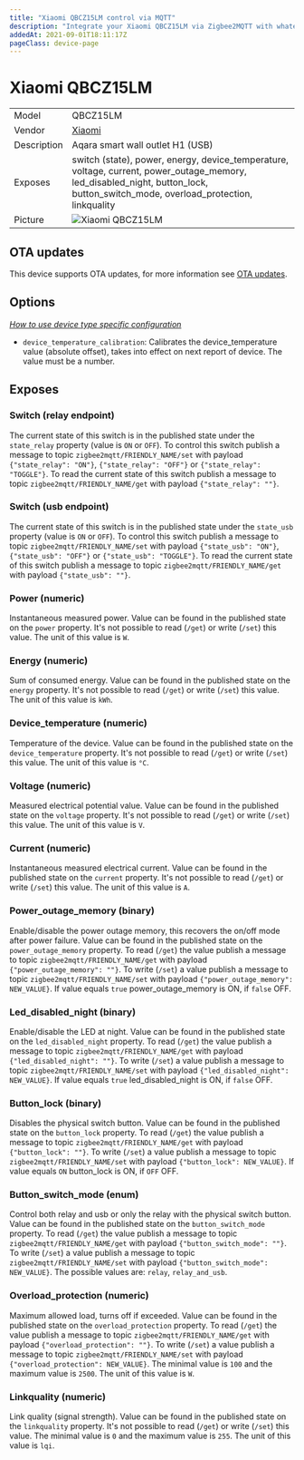 ```yaml
---
title: "Xiaomi QBCZ15LM control via MQTT"
description: "Integrate your Xiaomi QBCZ15LM via Zigbee2MQTT with whatever smart home infrastructure you are using without the vendor's bridge or gateway."
addedAt: 2021-09-01T18:11:17Z
pageClass: device-page
---
```


<!-- !!!! -->
<!-- ATTENTION: This file is auto-generated through docgen! -->
<!-- You can only edit the "Notes"-Section between the two comment lines "Notes BEGIN" and "Notes END". -->
<!-- Do not use h1 or h2 heading within "## Notes"-Section. -->
<!-- !!!! -->

# Xiaomi QBCZ15LM

|     |     |
|-----|-----|
| Model | QBCZ15LM  |
| Vendor  | [Xiaomi](/supported-devices/#v=Xiaomi)  |
| Description | Aqara smart wall outlet H1 (USB) |
| Exposes | switch (state), power, energy, device_temperature, voltage, current, power_outage_memory, led_disabled_night, button_lock, button_switch_mode, overload_protection, linkquality |
| Picture | ![Xiaomi QBCZ15LM](https://www.zigbee2mqtt.io/images/devices/QBCZ15LM.jpg) |


<!-- Notes BEGIN: You can edit here. Add "## Notes" headline if not already present. -->


<!-- Notes END: Do not edit below this line -->

## OTA updates
This device supports OTA updates, for more information see [OTA updates](../guide/usage/ota_updates.md).


## Options
*[How to use device type specific configuration](../guide/configuration/devices-groups.md#specific-device-options)*

* `device_temperature_calibration`: Calibrates the device_temperature value (absolute offset), takes into effect on next report of device. The value must be a number.


## Exposes

### Switch (relay endpoint)
The current state of this switch is in the published state under the `state_relay` property (value is `ON` or `OFF`).
To control this switch publish a message to topic `zigbee2mqtt/FRIENDLY_NAME/set` with payload `{"state_relay": "ON"}`, `{"state_relay": "OFF"}` or `{"state_relay": "TOGGLE"}`.
To read the current state of this switch publish a message to topic `zigbee2mqtt/FRIENDLY_NAME/get` with payload `{"state_relay": ""}`.

### Switch (usb endpoint)
The current state of this switch is in the published state under the `state_usb` property (value is `ON` or `OFF`).
To control this switch publish a message to topic `zigbee2mqtt/FRIENDLY_NAME/set` with payload `{"state_usb": "ON"}`, `{"state_usb": "OFF"}` or `{"state_usb": "TOGGLE"}`.
To read the current state of this switch publish a message to topic `zigbee2mqtt/FRIENDLY_NAME/get` with payload `{"state_usb": ""}`.

### Power (numeric)
Instantaneous measured power.
Value can be found in the published state on the `power` property.
It's not possible to read (`/get`) or write (`/set`) this value.
The unit of this value is `W`.

### Energy (numeric)
Sum of consumed energy.
Value can be found in the published state on the `energy` property.
It's not possible to read (`/get`) or write (`/set`) this value.
The unit of this value is `kWh`.

### Device_temperature (numeric)
Temperature of the device.
Value can be found in the published state on the `device_temperature` property.
It's not possible to read (`/get`) or write (`/set`) this value.
The unit of this value is `°C`.

### Voltage (numeric)
Measured electrical potential value.
Value can be found in the published state on the `voltage` property.
It's not possible to read (`/get`) or write (`/set`) this value.
The unit of this value is `V`.

### Current (numeric)
Instantaneous measured electrical current.
Value can be found in the published state on the `current` property.
It's not possible to read (`/get`) or write (`/set`) this value.
The unit of this value is `A`.

### Power_outage_memory (binary)
Enable/disable the power outage memory, this recovers the on/off mode after power failure.
Value can be found in the published state on the `power_outage_memory` property.
To read (`/get`) the value publish a message to topic `zigbee2mqtt/FRIENDLY_NAME/get` with payload `{"power_outage_memory": ""}`.
To write (`/set`) a value publish a message to topic `zigbee2mqtt/FRIENDLY_NAME/set` with payload `{"power_outage_memory": NEW_VALUE}`.
If value equals `true` power_outage_memory is ON, if `false` OFF.

### Led_disabled_night (binary)
Enable/disable the LED at night.
Value can be found in the published state on the `led_disabled_night` property.
To read (`/get`) the value publish a message to topic `zigbee2mqtt/FRIENDLY_NAME/get` with payload `{"led_disabled_night": ""}`.
To write (`/set`) a value publish a message to topic `zigbee2mqtt/FRIENDLY_NAME/set` with payload `{"led_disabled_night": NEW_VALUE}`.
If value equals `true` led_disabled_night is ON, if `false` OFF.

### Button_lock (binary)
Disables the physical switch button.
Value can be found in the published state on the `button_lock` property.
To read (`/get`) the value publish a message to topic `zigbee2mqtt/FRIENDLY_NAME/get` with payload `{"button_lock": ""}`.
To write (`/set`) a value publish a message to topic `zigbee2mqtt/FRIENDLY_NAME/set` with payload `{"button_lock": NEW_VALUE}`.
If value equals `ON` button_lock is ON, if `OFF` OFF.

### Button_switch_mode (enum)
Control both relay and usb or only the relay with the physical switch button.
Value can be found in the published state on the `button_switch_mode` property.
To read (`/get`) the value publish a message to topic `zigbee2mqtt/FRIENDLY_NAME/get` with payload `{"button_switch_mode": ""}`.
To write (`/set`) a value publish a message to topic `zigbee2mqtt/FRIENDLY_NAME/set` with payload `{"button_switch_mode": NEW_VALUE}`.
The possible values are: `relay`, `relay_and_usb`.

### Overload_protection (numeric)
Maximum allowed load, turns off if exceeded.
Value can be found in the published state on the `overload_protection` property.
To read (`/get`) the value publish a message to topic `zigbee2mqtt/FRIENDLY_NAME/get` with payload `{"overload_protection": ""}`.
To write (`/set`) a value publish a message to topic `zigbee2mqtt/FRIENDLY_NAME/set` with payload `{"overload_protection": NEW_VALUE}`.
The minimal value is `100` and the maximum value is `2500`.
The unit of this value is `W`.

### Linkquality (numeric)
Link quality (signal strength).
Value can be found in the published state on the `linkquality` property.
It's not possible to read (`/get`) or write (`/set`) this value.
The minimal value is `0` and the maximum value is `255`.
The unit of this value is `lqi`.

